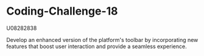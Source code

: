 # Coding-Challenge-18

U08282838

Develop an enhanced version of the platform's toolbar by incorporating new features that boost user interaction and provide a seamless experience.
